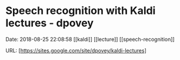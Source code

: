 # Speech recognition with Kaldi lectures - dpovey

Date: 2018-08-25 22:08:58
[[kaldi]] [[lecture]] [[speech-recognition]]

URL: [https://sites.google.com/site/dpovey/kaldi-lectures]
